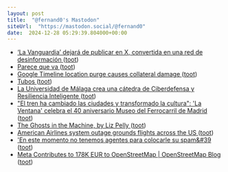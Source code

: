 ```yaml
---
layout: post
title:  "@fernand0's Mastodon"
siteUrl:  "https://mastodon.social/@fernand0"
date:  2024-12-28 05:29:39.804000+00:00
---
```

*  [‘La Vanguardia’ dejará de publicar en X, convertida en una red de desinformación ](https://www.lavanguardia.com/vida/20241114/10105193/vanguardia-dejara-publicar-x-convertido-red-desinformacion.htm) ([toot](https://mastodon.social/@fernand0/113728800673186652))
*  [Parece que va ](https://avecesunafoto.wordpress.com/2024/12/27/parece-que-va) ([toot](https://mastodon.social/@fernand0/113728165893374791))
*  [Google Timeline location purge causes collateral damage ](https://www.theregister.com/2024/12/13/google_timeline_purge) ([toot](https://mastodon.social/@fernand0/113728028761896307))
*  [Tubos ](https://www.flickr.com/photos/fernand0/54205827510) ([toot](https://mastodon.social/@fernand0/113726260943866244))
*  [La Universidad de Málaga crea una cátedra de Ciberdefensa y Resiliencia Inteligente ](https://www.malagahoy.es/malaga/universidad-malaga-crea-catedra-ciberdefensa_0_2003010232.htm) ([toot](https://mastodon.social/@fernand0/113726180808722644))
*  ["El tren ha cambiado las ciudades y transformado la cultura": 'La Ventana' celebra el 40 aniversario Museo del Ferrocarril de Madrid ](https://cadenaser.com/nacional/2024/12/19/el-tren-ha-cambiado-las-ciudades-y-transformado-la-cultura-la-ventana-celebra-el-40-aniversario-museo-del-ferrocarril-de-madrid-cadena-ser) ([toot](https://mastodon.social/@fernand0/113725917470050904))
*  [The Ghosts in the Machine, by Liz Pelly ](https://harpers.org/archive/2025/01/the-ghosts-in-the-machine-liz-pelly-spotify-musicians) ([toot](https://mastodon.social/@fernand0/113725653642192657))
*  [American Airlines system outage grounds flights across the US ](https://www.theverge.com/2024/12/24/24328745/american-airlines-flights-grounded-christmas-eve-systems-issue) ([toot](https://mastodon.social/@fernand0/113725546700994157))
*  [&#39;En este momento no tenemos agentes para colocarle su spam&#39 ](https://mastodon.social/@fernand0/113724817386502335) ([toot](https://mastodon.social/@fernand0/113724817386502335))
*  [Meta Contributes to 178K EUR to OpenStreetMap \| OpenStreetMap Blog ](https://blog.openstreetmap.org/2024/12/19/meta-contributes-to-178k-eur-to-openstreetmap) ([toot](https://mastodon.social/@fernand0/113724737523563310))
